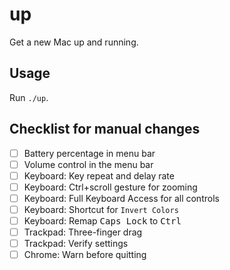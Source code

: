 # up

Get a new Mac up and running.

## Usage

Run `./up`.

## Checklist for manual changes

- [ ] Battery percentage in menu bar
- [ ] Volume control in the menu bar
- [ ] Keyboard: Key repeat and delay rate
- [ ] Keyboard: Ctrl+scroll gesture for zooming
- [ ] Keyboard: Full Keyboard Access for all controls
- [ ] Keyboard: Shortcut for `Invert Colors`
- [ ] Keyboard: Remap <kbd>Caps Lock</kbd> to <kbd>Ctrl</kbd>
- [ ] Trackpad: Three-finger drag
- [ ] Trackpad: Verify settings
- [ ] Chrome: Warn before quitting
